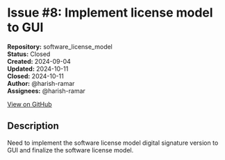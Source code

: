 # Issue #8: Implement license model to GUI

**Repository:** software_license_model  
**Status:** Closed  
**Created:** 2024-09-04  
**Updated:** 2024-10-11  
**Closed:** 2024-10-11  
**Author:** @harish-ramar  
**Assignees:** @harish-ramar  

[View on GitHub](https://github.com/Simtestlab/software_license_model/issues/8)

## Description

Need to implement the software license model digital signature version to GUI and finalize the software license model.